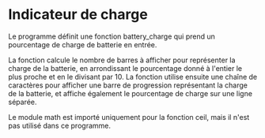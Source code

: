 # Indicateur de charge
 
Le programme définit une fonction battery_charge qui prend un pourcentage de charge de batterie en entrée. 

La fonction calcule le nombre de barres à afficher pour représenter la charge de la batterie, en arrondissant le pourcentage donné à l'entier le plus proche et en le divisant par 10. La fonction utilise ensuite une chaîne de caractères pour afficher une barre de progression représentant la charge de la batterie, et affiche également le pourcentage de charge sur une ligne séparée.

Le module math est importé uniquement pour la fonction ceil, mais il n'est pas utilisé dans ce programme.

